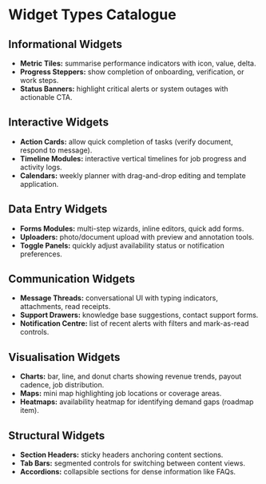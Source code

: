 # Widget Types Catalogue

## Informational Widgets
- **Metric Tiles:** summarise performance indicators with icon, value, delta.
- **Progress Steppers:** show completion of onboarding, verification, or work steps.
- **Status Banners:** highlight critical alerts or system outages with actionable CTA.

## Interactive Widgets
- **Action Cards:** allow quick completion of tasks (verify document, respond to message).
- **Timeline Modules:** interactive vertical timelines for job progress and activity logs.
- **Calendars:** weekly planner with drag-and-drop editing and template application.

## Data Entry Widgets
- **Forms Modules:** multi-step wizards, inline editors, quick add forms.
- **Uploaders:** photo/document upload with preview and annotation tools.
- **Toggle Panels:** quickly adjust availability status or notification preferences.

## Communication Widgets
- **Message Threads:** conversational UI with typing indicators, attachments, read receipts.
- **Support Drawers:** knowledge base suggestions, contact support forms.
- **Notification Centre:** list of recent alerts with filters and mark-as-read controls.

## Visualisation Widgets
- **Charts:** bar, line, and donut charts showing revenue trends, payout cadence, job distribution.
- **Maps:** mini map highlighting job locations or coverage areas.
- **Heatmaps:** availability heatmap for identifying demand gaps (roadmap item).

## Structural Widgets
- **Section Headers:** sticky headers anchoring content sections.
- **Tab Bars:** segmented controls for switching between content views.
- **Accordions:** collapsible sections for dense information like FAQs.
